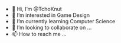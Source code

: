 - 👋 Hi, I’m @TchoKnut
- 👀 I’m interested in Game Design
- 🌱 I’m currently learning Computer Science
- 💞️ I’m looking to collaborate on ...
- 📫 How to reach me ...

<!---
TchoKnut/TchoKnut is a ✨ special ✨ repository because its `README.md` (this file) appears on your GitHub profile.
You can click the Preview link to take a look at your changes.
--->
